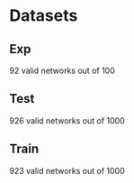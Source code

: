 # Datasets

## Exp

92 valid networks out of 100

## Test

926 valid networks out of 1000

## Train

923 valid networks out of 1000
